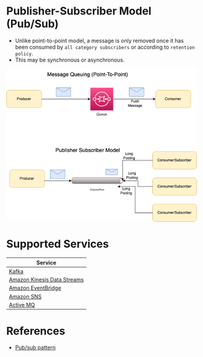 # Publisher-Subscriber Model (Pub/Sub)
- Unlike point-to-point model, a message is only removed once it has been consumed by `all category subscribers` or according to `retention policy`.
- This may be synchronous or asynchronous.

![](Message-Patterns.drawio.png)

# Supported Services

| Service                                                                                    |
|--------------------------------------------------------------------------------------------|
| [Kafka](../../2_MessageBrokersEDA/Kafka/Readme.md)                                                                |
| [Amazon Kinesis Data Streams](https://github.com/Anshul619/AWS-Services/tree/main/4_MessageBrokers/AmazonKinesis/Readme.md) |
| [Amazon EventBridge](https://github.com/Anshul619/AWS-Services/tree/main/4_MessageBrokers/AmazonEventBridge)             |
| [Amazon SNS](https://github.com/Anshul619/AWS-Services/tree/main/4_MessageBrokers/AmazonSNS.md)                             |
| [Active MQ](../../2_MessageBrokersEDA/ActiveMQ.md)                                                                |

# References
- [Pub/sub pattern](https://docs.aws.amazon.com/prescriptive-guidance/latest/modernization-integrating-microservices/pub-sub.html)
